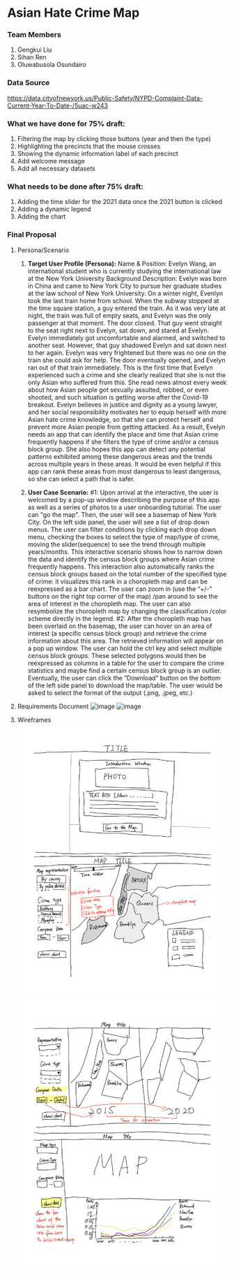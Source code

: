 # Asian Hate Crime Map

### Team Members
1. Gengkui Liu
2. Sihan Ren
3. Oluwabusola Osundairo
### Data Source
https://data.cityofnewyork.us/Public-Safety/NYPD-Complaint-Data-Current-Year-To-Date-/5uac-w243


### What we have done for 75% draft:
1. Filtering the map by clicking those buttons (year and then the type)
2. Highlighting the precincts that the mouse crosses
3. Showing the dynamic information label of each precinct
4. Add welcome message
5. Add all necessary datasets

### What needs to be done after 75% draft:
1. Adding the time slider for the 2021 data once the 2021 button is clicked
2. Adding a dynamic legend
3. Adding the chart
### Final Proposal
1. Persona/Scenario
    1. **Target User Profile (Persona):**
    Name & Position: Evelyn Wang, an international student who is currently studying the international law at the New York University
    Background Description: Evelyn was born in China and came to New York City to pursue her graduate studies at the law school of New York University. On a winter         night, Evenlyn took the last train home from school. When the subway stopped at the time square station, a guy entered the train. As it was very late at night, the     train was full of empty seats, and Evelyn was the only passenger at that moment. The door closed. That guy went straight to the seat right next to Evelyn, sat         down, and stared at Evelyn. Evelyn immediately got uncomfortable and alarmed, and switched to another seat. However, that guy shadowed Evelyn and sat down next to     her again. Evelyn was very frightened but there was no one on the train she could ask for help. The door eventually opened, and Evelyn ran out of that train           immediately. This is the first time that Evelyn experienced such a crime and she clearly realized that she is not the only Asian who suffered from this. She read news almost every week about how Asian people got sexually assulted, robbed, or even shooted, and such situation is getting worse after the Covid-19 breakout. Evelyn believes in justice and dignity as a young lawyer, and her social responsibility motivates her to equip herself with more Asian hate crime knowledge, so that she can protect herself and prevent more Asian people from getting attacked. As a result, Evelyn needs an app that can identify the place and time that Asian crime             frequently happens if she filters the type of crime and/or a census block group. She also hopes this app can detect any potential patterns exhibited among these       dangerous areas and the trends across multiple years in these areas. It would be even helpful if this app can rank these areas from most dangerous to least             dangerous, so she can select a path that is safer. 

    2. **User Case Scenario:**
    #1: Upon arrival at the interactive, the user is welcomed by a pop-up window describing the purpose of this app as well as a series of photos to a user onboarding         tutorial. The user can "go the map". Then, the user will see a basemap of New York City. On the left side panel, the user will see a list of drop down menus. The user can filter conditions by clicking each drop down menu, checking the boxes to select the type of map/type of crime, moving the slider(sequence) to see the trend through multiple years/months. This interactive scenario shows how to narrow down the data and identify the census block groups where Asian crime frequently happens. This interaction also automatically ranks the census block groups based on the total number of the specified type of crime: it  visualizes this rank in a choropleth map and can be reexpressed as a bar chart. The user can zoom in (use the “+/-” buttons on the right top corner of the map) /pan around to see the area of interest in the choropleth map. The user can also resymbolize the choropleth map by changing the classification /color scheme directly in the legend. #2: After the choropleth map has been overlaid on the basemap, the user can hover on an area of interest (a specific census block group) and retrieve the crime         information about this area. The retrieved information will appear on a pop up window. The user can hold the ctrl key and select multiple census block groups.         These selected polygons would then be reexpressed as columns in a  table for the user to compare the crime statistics and maybe find a certain census block group       is an outlier. Eventually, the user can click the “Download” button on the bottom of the left side panel to download the map/table. The user would be asked to         select the format of the output (.png, .jpeg, etc.)
    
2. Requirements Document
![image](https://user-images.githubusercontent.com/71853197/163290433-17566cbb-ffc5-4d63-9765-326f4fe8ab50.png)
![image](https://user-images.githubusercontent.com/71853197/163290969-4be7647f-2d6a-42dc-989e-97f8e3c492fc.png)




3. Wireframes
![image](https://github.com/wellagainst/2022_HIVMAP/blob/main/img/Page1.png)
![image](https://github.com/wellagainst/2022_HIVMAP/blob/main/img/pic_2.jpg)






